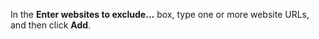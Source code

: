In the **Enter websites to exclude...** box, type one or more website URLs, and then click **Add**.

